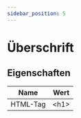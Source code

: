 ```yaml
---
sidebar_position: 5
---
```


# Überschrift

## Eigenschaften
| Name | Wert |
|-----|----|
| HTML-Tag | &#60;h1&#62; |
